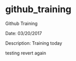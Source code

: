 # github_training
 
Github Training

Date: 03/20/2017

Description: Training today

testing revert again